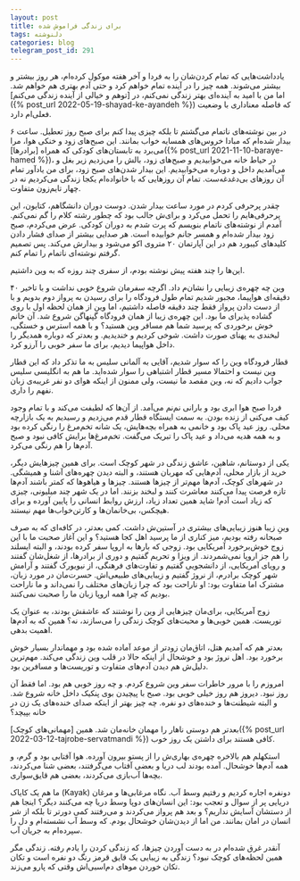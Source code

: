 ```yaml
---
layout: post
title: برای زندگی فراموش شده
tags: دلنوشته
categories: blog
telegram_post_id: 291
---
```

یادداشت‌هایی که تمام کردن‌شان را به فردا و آخر هفته موکول کرده‌ام، هر روز بیشتر و بیشتر می‌شوند. همه چیز را در آینده تمام خواهم کرد و حتی آدم بهتری هم خواهم شد. اما من با امید به آینده‌ای بهتر زندگی نمی‌کنم، در [توهم و خیالی از آینده زندگی می‌کنم]({% post_url 2022-05-19-shayad-ke-ayandeh %}) که فاصله معناداری با وضعیت فعلی‌ام دارد.

در بین نوشته‌های ناتمام می‌گشتم تا بلکه چیزی پیدا کنم برای صبح روز تعطیل. ساعت ۶ بیدار شده‌ام که مبادا خروس‌های همسایه خواب بمانند. این صبح‌های زود و خنکی هوا، مرا می‌برد به تابستان‌های کودکی که همراه [برادرها]({% post_url 2021-11-10-baraye-hamed %})، در حیاط خانه‌ می‌خوابیدیم و صبح‌های زود، بالش را می‌زدیم زیر بغل و می‌آمدیم داخل و دوباره می‌خوابیدیم. این بیدار شدن‌های صبح زود، برای من یادآور تمام آن روزهای بی‌دغدغه‌ست. تمام آن روزهایی که با خانواده‌ام یکجا زندگی می‌کردیم نه در چهار تایم‌زون متفاوت.

چقدر پر‌حرفی کردم در مورد ساعت بیدار شدن. دوست دوران دانشگاهم، کتایون، این پرحرفی‌هایم را تحمل می‌کرد و برای‌ش جالب بود که چطور رشته کلام را گم نمی‌کنم. آمدم از نوشته‌های ناتمام بنویسم که پرت شدم به دوران کودکی. عرض می‌کردم، صبح زود بیدار شده‌ام و همسر جانم خوابیده است. هر صدایی بیشتر از صدای فشار دادن کلیدهای کیبورد هم در این آپارتمان ۲۰ متروی اکو می‌شود و بیدارش می‌کند. پس تصمیم گرفتم نوشته‌ای ناتمام را تمام کنم.

این‌ها را چند هفته پیش نوشته بودم، از سفری چند روزه که به وین داشتیم. 


وین چه چهره‌ی زیبایی را نشان‌م داد. اگرچه سفرمان شروع خوبی نداشت و با تاخیر ۴۰ دقیقه‌ای هواپیما، مجبور شدیم تمام طول فرودگاه را برای رسیدن به پرواز دوم بدویم و با از دست دادن پرواز فقط چند دقیقه فاصله داشتیم، اما وین از همان لحظه اول با روی گشاده پذیرای ما بود. این چهره‌ی زیبا از همان فرودگاه گپنهاگن شروع شد. آن خانم خوش برخوردی که پرسید شما هم مسافر وین هستید؟ و با همه استرس و خستگی، لبخندی به پهنای صورت داشت. شوخی کردیم و خندیدیم. و بعدتر که دوباره همدیگر را داخل هواپیما دیدیم، برای ما سفر خوبی را آرزو کرد.

قطار فرودگاه وین را که سوار شدیم، آقایی به آلمانی سلیس به ما تذکر داد که این قطار وین نیست و احتمالا مسیر قطار اشتباهی را سوار شده‌اید. ما هم به انگلیسی سلیس جواب دادیم که نه، وین مقصد ما نیست، ولی ممنون از اینکه هوای دو نفر غریبه‌ی زبان نفهم را داری.

فردا صبح هوا ابری بود و بارانی نم‌نم می‌آمد. از آن‌ها که لطیفت می‌کند و با تمام وجود کیف می‌کنی از زنده بودن. به سمت ایستگاه قطار قدم می‌زدیم و رسیدیم به یک بازارچه محلی. روز عید پاک بود و خانمی به همراه بچه‌هایش، یک شانه تخم‌مرغ را رنگی کرده بود و به همه هدیه می‌داد و عید پاک را تبریک می‌گفت. تخم‌مرغ‌ها برایش کافی نبود و صبح آدم‌ها را هم رنگی می‌کرد.

یکی از دوستانم، شاهین، عاشق زندگی در شهر کوچک است. برای همین چیزهایش دیگر، خرید از بازار محلی، آدم‌هایی که مهربان هستند، و البته دیدن چهره‌های آشنا و همیشگی. در شهرهای کوچک، آدم‌ها مهم‌تر از چیزها هستند.  چیزها و هیاهوها که کمتر باشند آدم‌ها تازه فرصت پیدا می‌کنند معاشرت کنند و لبخند بزنند. اما در یک شهر چند میلیونی، چیزی که زیاد است آدم! شاید همین تعداد زیاد، ارزش روابط انسانی را پایین آورده و برای هیچکس، بی‌خانمان‌ها و کارتن‌خواب‌ها مهم نیستند.

وینِ زیبا هنوز زیبایی‌های بیشتری در آستین‌ش داشت. کمی بعدتر، در کافه‌ای که به صرف صبحانه رفته بودیم، میز کناری از ما پرسید اهل کجا هستید؟ و این آغاز صحبت ما با این زوج خوش‌برخورد آمریکایی بود. زوجی که بارها به اروپا سفر کرده بودند، و البته ایسلند را هم جز اروپا نمی‌شمردند. از ویزا و تحریم گفتیم و دوری از برادرها، از شغل‌شان گفتند و رویای آمریکایی، از دانشجویی گفتیم و تفاوت‌های فرهنگی، از نیویورک گفتند و آرامش شهر کوچک برادرم، از نروژ گفتیم و زیبایی‌های طبیعی‌اش. حسرت‌مان در مورد زبان، مشترک اما متفاوت بود: او ناراحت بود که چرا زبان‌های مختلف را نمی‌داند و ما ناراحت بودیم که چرا همه اروپا زبان ما را صحبت نمی‌کنند.

زوج آمریکایی، برای‌مان چیزهایی از وین را نوشتند که عاشقش بودند، به عنوان یک توریست. همین خوبی‌ها و محبت‌های کوچک زندگی را می‌سازند، نه؟ همین که به آدم‌ها اهمیت بدهی.

بعدتر هم که آمدیم هتل، اتاق‌مان زودتر از موعد آماده شده بود و مهماندار بسیار خوش برخورد بود. اهل نروژ بود و خوشحال از اینکه حالا در قلب وین زندگی می‌کند. مهم‌ترین دلیل‌ش هم دیدن آدم‌های متفاوت و توریست‌ها و مسافرین بود. 

امروزم را با مرور خاطرات سفر وین شروع کردم. و چه روز خوبی هم بود. اما فقط آن روز نبود. دیروز هم روز خیلی خوبی بود. صبح با پیچیدن بوی پنکیک داخل خانه شروع شد. و البته شیطنت‌ها و خنده‌های دو نفره. چه چیز بهتر از اینکه صدای خنده‌های یک زن در خانه بپیچد؟

بعدتر هم دوستی ناهار را مهمان خانه‌مان شد. همین [مهمانی‌های کوچک]({% post_url 2022-03-12-tajrobe-servatmandi %}) کافی هستند برای داشتن یک روز خوب.

استکهلم هم بالاخره چهره‌ی بهاری‌ش را از پستو بیرون آورده. هوا آفتابی بود و گرم، و همه آدم‌ها خوشحال. آمده بودند لب دریا و بعضی آفتاب می‌گرفتند، بعضی شنا می‌کردند، بچه‌ها آب‌بازی می‌کردند، بعضی هم قایق‌سواری.

ما هم یک کایاک (Kayak) دونفره اجاره کردیم و رفتیم وسط آب. نگاه مرغابی‌ها و مرغان دریایی پر از سوال و تعجب بود: این انسان‌های دوپا وسط دریا چه می‌کنند دیگر؟ اینجا هم از دستشان آسایش نداریم؟ و بعد هم پرواز می‌کردند و می‌رفتند کمی دورتر تا بلکه از شر انسان در امان بمانند. من اما از دیدن‌شان خوشحال بودم. که وسط آب نشسته‌ام و دل را سپرده‌ام به جریان آب.

آنقدر غرق شده‌ام در به دست‌ آوردن چیزها، که زندگی کردن را یادم رفته. زندگی مگر همین لحظه‌های کوچک نبود؟ زندگی به زیبایی یک قایق قرمز رنگ دو نفره است و تکان تکان خوردن موهای دم‌اسبی‌اش وقتی که پارو می‌زند.